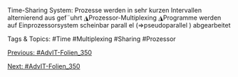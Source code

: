 Time-Sharing System:
Prozesse werden in sehr kurzen Intervallen alternierend aus gef¨uhrt
◮Prozessor-Multiplexing
◮Programme werden auf Einprozessorsystem scheinbar parall el
(⇒pseudoparallel ) abgearbeitet

   Tags & Topics:
   #Time
   #Multiplexing
   #Sharing
   #Prozessor

[Previous: #AdvIT-Folien_350](AdvIT-Folien_350.md)

[Next: #AdvIT-Folien_350](AdvIT-Folien_350.md)
